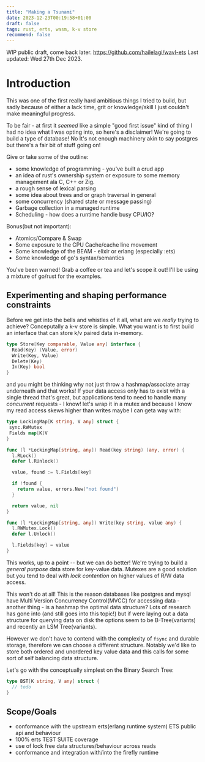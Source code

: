 ```yaml
---
title: "Making a Tsunami"
date: 2023-12-23T00:19:58+01:00
draft: false
tags: rust, erts, wasm, k-v store
recommend: false
---
```


WIP public draft, come back later. <https://github.com/hailelagi/wavl-ets>
Last updated: Wed 27th Dec 2023.

# Introduction

This was one of the first really hard ambitious things I tried to build, but sadly because of
either a lack time, grit or knowledge/skill I just couldn't make meaningful progress.

To be fair - at first it _seemed_ like a simple "good first issue" kind of thing I had no idea what I was opting into, so here's a disclaimer!
We're going to build a type of database! No It's not enough machinery akin to say postgres but there's a fair bit of stuff going on!

Give or take some of the outline:

- some knowledge of programming - you've built a crud app
- an idea of rust's ownership system or exposure to some memory management ala C, C++ or Zig.
- a rough sense of lexical parsing
- some idea about trees and or graph traversal in general
- some concurrency (shared state or message passing)
- Garbage collection in a managed runtime
- Scheduling - how does a runtime handle busy CPU/IO?

Bonus(but not important):

- Atomics/Compare & Swap
- Some exposure to the CPU Cache/cache line movement
- Some knowledge of the BEAM - elixir or erlang (especially :ets)
- Some knowledge of go's syntax/semantics

You've been warned! Grab a coffee or tea and let's scope it out! I'll be using a mixture of go/rust for the examples.

## Experimenting and shaping performance constraints

Before we get into the bells and whistles of it all, what are we _really_ trying to achieve? Conceputally a k-v store is simple.
What you want is to first build an interface that can store k/v paired data in-memory.

```go
type Store[Key comparable, Value any] interface {
  Read(Key) (Value, error)
  Write(Key, Value)
  Delete(Key)
  In(Key) bool
}
```

and you might be thinking why not just throw a hashmap/associate array underneath and that works! If your data access only has to exist
with a single thread that's great, but applications tend to need to handle many _concurrent_ requests - I know! let's wrap it
in a mutex and because I know my read access skews higher than writes maybe I can geta way with:

```go
type LockingMap[K string, V any] struct {
 sync.RWMutex
 Fields map[K]V
}

func (l *LockingMap[string, any]) Read(key string) (any, error) {
  l.RLock()
  defer l.RUnlock()

  value, found := l.Fields[key]

  if !found {
    return value, errors.New("not found")
  }

  return value, nil
}

func (l *LockingMap[string, any]) Write(key string, value any) {
  l.RWMutex.Lock()
  defer l.Unlock()

  l.Fields[key] = value
}
```

This works, up to a point -- but we can do better! We're trying to build a _general purpose_ data store for
key-value data. Mutexes are a good solution but you tend to deal with _lock contention_ on higher values of R/W data access.

This won't do at all! This is the reason databases like postgres and mysql have Multi Version Concurrency Control(MVCC) for accessing data -
another thing - is a hashmap the optimal data structure? Lots of research has gone into (and still goes into this topic!) but if were laying out a data structure for querying data on disk the options seem to be B-Tree(variants) and recently an LSM Tree(variants).

However we don't have to contend with the complexity of `fsync` and durable storage, therefore we can choose a different structure.
Notably we'd like to store both ordered and unordered key value data and this calls for some sort of self balancing data structure.

Let's go with the conceptually simplest on the Binary Search Tree:
```go
type BST[K string, V any] struct {
  // todo
}
```

## Scope/Goals

- conformance with the upstream erts(erlang runtime system) ETS public api and behaviour
- 100% erts TEST SUITE coverage
- use of lock free data structures/behaviour across reads
- conformance and integration with/into the firefly runtime
